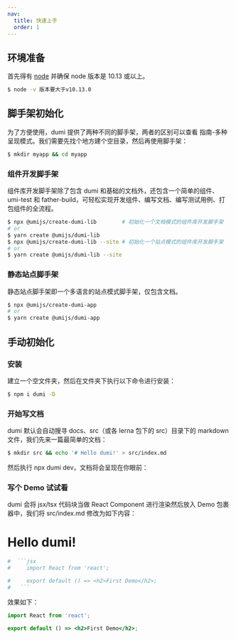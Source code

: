```yaml
---
nav:
  title: 快速上手
  order: 1
---
```


## 环境准备

首先得有 <a href="https://nodejs.org/en/" target="_blank">node</a> 并确保 node 版本是 10.13 或以上。

```bash
$ node -v 版本要大于v10.13.0
```

## 脚手架初始化

为了方便使用，dumi 提供了两种不同的脚手架，两者的区别可以查看 指南-多种呈现模式。我们需要先找个地方建个空目录，然后再使用脚手架：

```bash
$ mkdir myapp && cd myapp
```

### 组件开发脚手架

组件库开发脚手架除了包含 dumi 和基础的文档外，还包含一个简单的组件、umi-test 和 father-build，可轻松实现开发组件、编写文档、编写测试用例、打包组件的全流程。

```bash
$ npx @umijs/create-dumi-lib        # 初始化一个文档模式的组件库开发脚手架
# or
$ yarn create @umijs/dumi-lib
$ npx @umijs/create-dumi-lib --site # 初始化一个站点模式的组件库开发脚手架
# or
$ yarn create @umijs/dumi-lib --site
```

### 静态站点脚手架

静态站点脚手架即一个多语言的站点模式脚手架，仅包含文档。

```bash
$ npx @umijs/create-dumi-app
# or
$ yarn create @umijs/dumi-app
```

## 手动初始化

### 安装

建立一个空文件夹，然后在文件夹下执行以下命令进行安装：

```bash
$ npm i dumi -D
```

### 开始写文档

dumi 默认会自动搜寻 docs、src（或各 lerna 包下的 src）目录下的 markdown 文件，我们先来一篇最简单的文档：

```bash
$ mkdir src && echo '# Hello dumi!' > src/index.md
```

然后执行 npx dumi dev，文档将会呈现在你眼前：

### 写个 Demo 试试看

dumi 会将 jsx/tsx 代码块当做 React Component 进行渲染然后放入 Demo 包裹器中，我们将 src/index.md 修改为如下内容：

# Hello dumi!

````bash
#  ```jsx
#     import React from 'react';

#     export default () => <h2>First Demo</h2>;
#   ```
````

效果如下：

```jsx
import React from 'react';

export default () => <h2>First Demo</h2>;
```
